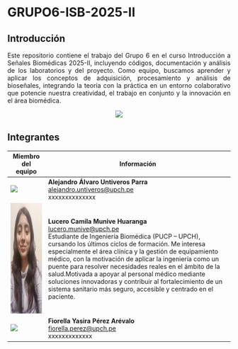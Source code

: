 # GRUPO6-ISB-2025-II

## Introducción
<p align="justify">
Este repositorio contiene el trabajo del Grupo 6 en el curso Introducción a Señales Biomédicas 2025-II, incluyendo códigos, documentación y análisis de los laboratorios y del proyecto. Como equipo, buscamos aprender y aplicar los conceptos de adquisición, procesamiento y análisis de bioseñales, integrando la teoría con la práctica en un entorno colaborativo que potencie nuestra creatividad, el trabajo en conjunto y la innovación en el área biomédica.
</p>
<p align="center">
  <img src="./Imágenes/ECG.gif"  width="400"/>
</p>

## Integrantes
| Miembro del equipo | Información |
|------|-------------|
| <img src="Otros/alvaro.jpg" width="500"> | **Alejandro Álvaro Untiveros Parra**<br><a href="mailto:alejandro.untiveros@upch.pe" style="color:blue; text-decoration:underline;">alejandro.untiveros@upch.pe</a><br> xxxxxxxxxxxxxx |
| <img src="Otros/lucero.jpeg" width="200" height="250"> | **Lucero Camila Munive Huaranga**<br><a href="mailto:lucero.munive@upch.pe" style="color:blue; text-decoration:underline;">lucero.munive@upch.pe</a><br> Estudiante de Ingeniería Biomédica (PUCP – UPCH), cursando los últimos ciclos de formación. Me interesa especialmente el área clínica y la gestión de equipamiento médico, con la motivación de aplicar la ingeniería como un puente para resolver necesidades reales en el ámbito de la salud.Motivada a apoyar al personal médico mediante soluciones innovadoras y contribuir al fortalecimiento de un sistema sanitario más seguro, accesible y centrado en el paciente.|
| <img src="Otros/fiorella.jpeg" width="650"> | **Fiorella Yasira Pérez Arévalo**<br><a href="mailto:fiorella.perez@upch.pe" style="color:blue; text-decoration:underline;">fiorella.perez@upch.pe</a><br> xxxxxxxxxxxxx|

